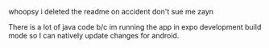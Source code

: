 whoopsy i deleted the readme on accident don't sue me zayn

There is a lot of java code b/c im running the app in expo development build mode so I can natively update changes for android.
